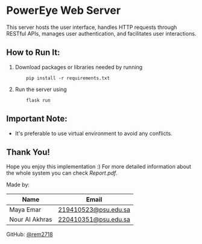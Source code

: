 # PowerEye Web Server
This server hosts the user interface, handles HTTP requests through RESTful APIs, manages user authentication, and facilitates user interactions.

## How to Run It:

1. Download packages or libraries needed by running 
    ```
        pip install -r requirements.txt
    ```

2. Run the server using 
    ```
        flask run
    ```

## Important Note:
- It's preferable to use virtual environment to avoid any conflicts.

## Thank You!
Hope you enjoy this implementation :)
For more detailed information about the whole system you can check _Report.pdf_.

Made by:

| Name         | Email               |
| ------------ | ------------------- |
| Maya Emar    | 219410523@psu.edu.sa|
| Nour Al Akhras | 220410351@psu.edu.sa|

GitHub: [@rem2718](https://github.com/rem2718)

